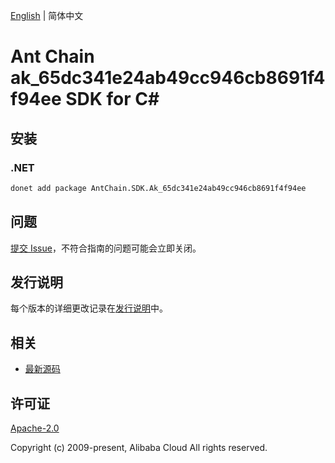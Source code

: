 [English](README.md) | 简体中文

# Ant Chain ak_65dc341e24ab49cc946cb8691f4f94ee SDK for C#

## 安装

### .NET

```bash
donet add package AntChain.SDK.Ak_65dc341e24ab49cc946cb8691f4f94ee
```

## 问题

[提交 Issue](https://github.com/alipay/antchain-openapi-prod-sdk/issues/new)，不符合指南的问题可能会立即关闭。

## 发行说明

每个版本的详细更改记录在[发行说明](./ChangeLog.txt)中。

## 相关

* [最新源码](https://github.com/antchain-openapi-prod-sdk)

## 许可证

[Apache-2.0](http://www.apache.org/licenses/LICENSE-2.0)

Copyright (c) 2009-present, Alibaba Cloud All rights reserved.
